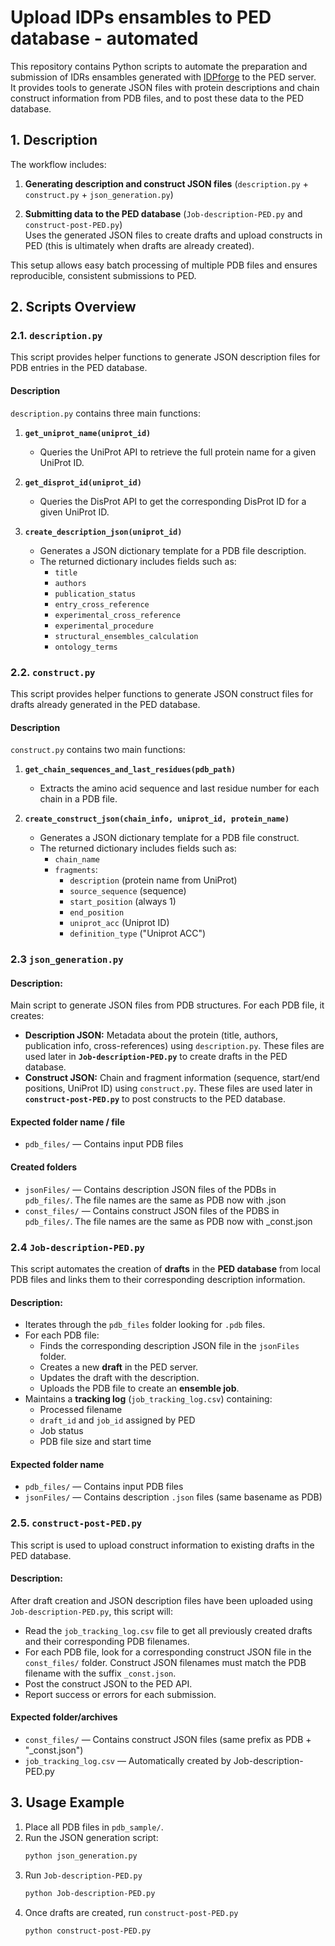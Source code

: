 # **Upload IDPs ensambles to PED database - automated**
This repository contains Python scripts to automate the preparation and submission of IDRs ensambles generated with [IDPforge](https://arxiv.org/abs/2502.11326) to the PED server.  
It provides tools to generate JSON files with protein descriptions and chain construct information from PDB files, and to post these data to the PED database.

## **1. Description**

The workflow includes:

1. **Generating description and construct JSON files** (`description.py` + `construct.py` + `json_generation.py`)

3. **Submitting data to the PED database** (`Job-description-PED.py` and `construct-post-PED.py`)  
   Uses the generated JSON files to create drafts and upload constructs in PED (this is ultimately when drafts are already created).

This setup allows easy batch processing of multiple PDB files and ensures reproducible, consistent submissions to PED.

## **2. Scripts Overview**

### **2.1. `description.py`**

This script provides helper functions to generate JSON description files for PDB entries in the PED database.

#### Description 
`description.py` contains three main functions:

1. **`get_uniprot_name(uniprot_id)`**  
   - Queries the UniProt API to retrieve the full protein name for a given UniProt ID.

2. **`get_disprot_id(uniprot_id)`**  
   - Queries the DisProt API to get the corresponding DisProt ID for a given UniProt ID.  

3. **`create_description_json(uniprot_id)`**  
   - Generates a JSON dictionary template for a PDB file description.  
   - The returned dictionary includes fields such as:
     - `title`
     - `authors`
     - `publication_status`
     - `entry_cross_reference`
     - `experimental_cross_reference`
     - `experimental_procedure`
     - `structural_ensembles_calculation`
     - `ontology_terms`
    
### **2.2. `construct.py`**

This script provides helper functions to generate JSON construct files for drafts already generated in the PED database.

#### Description 

`construct.py` contains two main functions:

1. **`get_chain_sequences_and_last_residues(pdb_path)`**  
   - Extracts the amino acid sequence and last residue number for each chain in a PDB file.

2. **`create_construct_json(chain_info, uniprot_id, protein_name)`** 
   - Generates a JSON dictionary template for a PDB file construct.
   - The returned dictionary includes fields such as:
      - `chain_name`
      - `fragments`:
          - `description` (protein name from UniProt)
          - `source_sequence` (sequence)
          - `start_position` (always 1)
          - `end_position`
          - `uniprot_acc` (Uniprot ID)
          - `definition_type` ("Uniprot ACC")


### **2.3 `json_generation.py`**

#### Description:  
Main script to generate JSON files from PDB structures. For each PDB file, it creates:  
- **Description JSON:** Metadata about the protein (title, authors, publication info, cross-references) using `description.py`. These files are used later in **`Job-description-PED.py`** to create drafts in the PED database.  
- **Construct JSON:** Chain and fragment information (sequence, start/end positions, UniProt ID) using `construct.py`. These files are used later in **`construct-post-PED.py`** to post constructs to the PED database.  

#### Expected folder name / file 
- `pdb_files/` — Contains input PDB files

#### Created folders 
- `jsonFiles/` — Contains description JSON files of the PDBs in `pdb_files/`. The file names are the same as PDB now with .json
- `const_files/` — Contains construct JSON files of the PDBS in `pdb_files/`. The file names are the same as PDB now with _const.json
  
### **2.4 `Job-description-PED.py`**

This script automates the creation of **drafts** in the **PED database** from local PDB files and links them to their corresponding description information.

#### Description:
- Iterates through the `pdb_files` folder looking for `.pdb` files.  
- For each PDB file:
  - Finds the corresponding description JSON file in the `jsonFiles` folder.  
  - Creates a new **draft** in the PED server.  
  - Updates the draft with the description.  
  - Uploads the PDB file to create an **ensemble job**.  
- Maintains a **tracking log** (`job_tracking_log.csv`) containing:
  - Processed filename  
  - `draft_id` and `job_id` assigned by PED  
  - Job status  
  - PDB file size and start time

#### Expected folder name 

- `pdb_files/` — Contains input PDB files  
- `jsonFiles/` — Contains description `.json` files (same basename as PDB) 


### **2.5. `construct-post-PED.py`**

This script is used to upload construct information to existing drafts in the PED database.

#### Description:

After draft creation and JSON description files have been uploaded using `Job-description-PED.py`, this script will:

- Read the `job_tracking_log.csv` file to get all previously created drafts and their corresponding PDB filenames.
- For each PDB file, look for a corresponding construct JSON file in the `const_files/` folder. Construct JSON filenames must match the PDB filename with the suffix `_const.json`.
- Post the construct JSON to the PED API.
- Report success or errors for each submission.

#### Expected folder/archives

- `const_files/` — Contains construct JSON files (same prefix as PDB + "_const.json") 
- `job_tracking_log.csv` — Automatically created by Job-description-PED.py

## **3. Usage Example**

1. Place all PDB files in `pdb_sample/`.
2. Run the JSON generation script:
   ```bash
   python json_generation.py
   ```
3. Run `Job-description-PED.py`
   ```bash
   python Job-description-PED.py
   ```
4. Once drafts are created, run `construct-post-PED.py`
   ```bash
   python construct-post-PED.py
   ```
